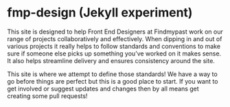# fmp-design (Jekyll experiment)

This site is designed to help Front End Designers at Findmypast work on our range of projects collaboratively and effectively. When dipping in and out of various projects it really helps to follow standards and conventions to make sure if someone else picks up something you’ve worked on it makes sense. It also helps streamline delivery and ensures consistency around the site.

This site is where we attempt to define those standards! We have a way to go before things are perfect but this is a good place to start. If you want to get involved or suggest updates and changes then by all means get creating some pull requests!
